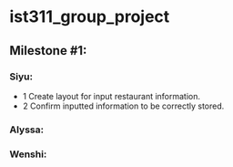 # ist311_group_project
## Milestone #1:
### Siyu:
* 1 Create layout for input restaurant information.
* 2 Confirm inputted information to be correctly stored.
### Alyssa:
### Wenshi:
